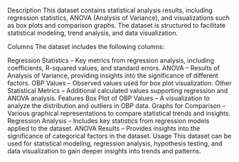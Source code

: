 Description
This dataset contains statistical analysis results, including regression statistics, ANOVA (Analysis of Variance), and visualizations such as box plots and comparison graphs. The dataset is structured to facilitate statistical modeling, trend analysis, and data visualization.

Columns
The dataset includes the following columns:

Regression Statistics – Key metrics from regression analysis, including coefficients, R-squared values, and standard errors.
ANOVA – Results of Analysis of Variance, providing insights into the significance of different factors.
OBP Values – Observed values used for box plot visualization.
Other Statistical Metrics – Additional calculated values supporting regression and ANOVA analysis.
Features
Box Plot of OBP Values – A visualization to analyze the distribution and outliers in OBP data.
Graphs for Comparison – Various graphical representations to compare statistical trends and insights.
Regression Analysis – Includes key statistics from regression models applied to the dataset.
ANOVA Results – Provides insights into the significance of categorical factors in the dataset.
Usage
This dataset can be used for statistical modeling, regression analysis, hypothesis testing, and data visualization to gain deeper insights into trends and patterns.
